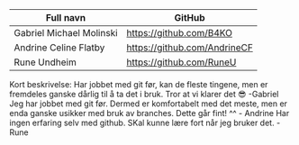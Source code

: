 | Full navn | GitHub |
| ----------- | ----------- |
| Gabriel Michael Molinski | https://github.com/B4KO   |
| Andrine Celine Flatby | https://github.com/AndrineCF   |
| Rune Undheim |  https://github.com/RuneU |

Kort beskrivelse:
Har jobbet med git før, kan de fleste tingene, men er fremdeles ganske dårlig til å ta det i bruk. Tror at vi klarer det 😎 -Gabriel
Jeg har jobbet med git før. Dermed er komfortabelt med det meste, men er enda ganske usikker med bruk av branches. Dette går fint! ^^ - Andrine 
Har ingen erfaring selv med github. SKal kunne lære fort når jeg bruker det. -Rune
